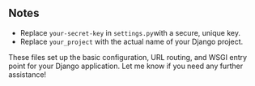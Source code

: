 ## Notes
- Replace `your-secret-key` in `settings.py`with a secure, unique key.
- Replace `your_project` with the actual name of your Django project.

These files set up the basic configuration, URL routing, and WSGI entry point for your Django application. Let me know if you need any further assistance!
